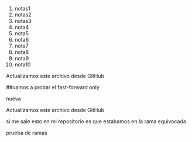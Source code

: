 1. notas1
2. notas2
3. notas3
4. nota4
5. nota5
6. nota6
7. nota7
8. nota8
9. nota9
10. nota10

Actualizamos este archivo desde GitHub

##vamos a probar el fast-forward only

nueva


Actualizamos este archivo desde GitHub

si me sale esto en mi repositorio es que estabamos en la rama equivocada

prueba de ramas
